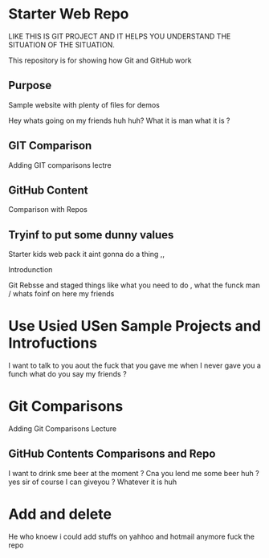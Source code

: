 # Starter Web Repo

LIKE THIS IS GIT PROJECT AND IT HELPS YOU UNDERSTAND THE SITUATION OF THE SITUATION.

This repository is for showing how Git and GitHub work

## Purpose

Sample website with plenty of files for demos


Hey whats going on my friends huh huh? What it is man what it is ?


## GIT Comparison 
Adding GIT comparisons lectre 

## GitHub Content
Comparison with Repos


## Tryinf to put some dunny values 
Starter kids web pack it aint gonna do a thing ,, 

Introdunction 

Git Rebsse and staged things like what you need to do , what the funck man / whats foinf on here my friends 

# Use Usied USen Sample Projects and Introfuctions 
I want to talk to you aout the fuck that you gave me when I never gave you a funch what do you say my friends ?

# Git Comparisons 

Adding Git Comparisons Lecture 



## GitHub Contents Comparisons and Repo 
I want to drink sme beer at the moment ? Cna you lend me some beer huh ? yes sir of course I can giveyou ? Whatever it is huh 


# Add and delete 
He who knoew i could add stuffs on yahhoo and hotmail anymore 
fuck the repo

